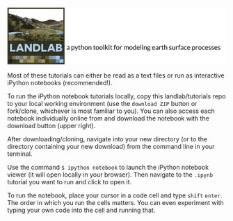 [![Landlab header](./landlab_header.png)](http://landlab.github.io)

Most of these tutorials can either be read as a text files or run as interactive iPython notebooks (recommended!).

To run the iPython notebook tutorials locally, copy this landlab/tutorials repo to your local working environment (use the ``download ZIP`` button or fork/clone, whichever is most familiar to you). You can also access each notebook individually online from [](http://nbviewer.ipython.org/github/landlab/tutorials) and download the notebook with the download button (upper right).

After downloading/cloning, navigate into your new directory (or to the directory containing your new download) from the command line in your terminal.

Use the command ``$ ipython notebook`` to launch the iPython notebook viewer (it will open locally in your browser). Then navigate to the ``.ipynb`` tutorial you want to run and click to open it.

To run the notebook, place your cursor in a code cell and type ``shift`` ``enter``. The order in which you run the cells matters. You can even experiment with typing your own code into the cell and running that.
